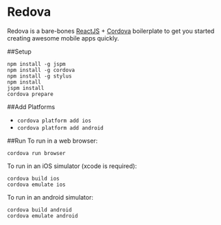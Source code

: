# Redova

Redova is a bare-bones [ReactJS](https://facebook.github.io/react/docs/getting-started.html) + [Cordova](https://cordova.apache.org/docs/en/5.0.0/guide/overview/index.html) boilerplate to get you started creating awesome mobile apps quickly.

##Setup
```
npm install -g jspm
npm install -g cordova
npm install -g stylus
npm install
jspm install
cordova prepare
```

##Add Platforms
- `cordova platform add ios`
- `cordova platform add android`

##Run
To run in a web browser:
```
cordova run browser
```

To run in an iOS simulator (xcode is required):
```
cordova build ios
cordova emulate ios
```

To run in an android simulator:
```
cordova build android
cordova emulate android
```
